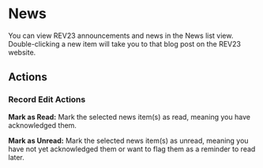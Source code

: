 # News

You can view REV23 announcements and news in the News list view. Double-clicking a new item will take you to that blog post on the REV23 website.

## Actions

### Record Edit Actions

**Mark as Read:** Mark the selected news item(s) as read, meaning you have acknowledged them.

**Mark as Unread:** Mark the selected news item(s) as unread, meaning you have not yet acknowledged them or want to flag them as a reminder to read later.
